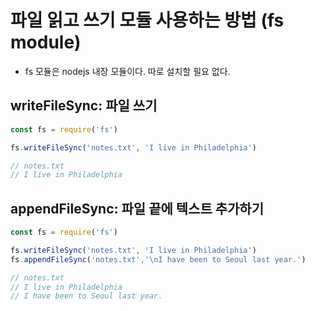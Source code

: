 # 파일 읽고 쓰기 모듈 사용하는 방법 (fs module)

* fs 모듈은 nodejs 내장 모듈이다. 따로 설치할 필요 없다.

## writeFileSync: 파일 쓰기
```javascript
const fs = require('fs')

fs.writeFileSync('notes.txt', 'I live in Philadelphia')

// notes.txt
// I live in Philadelphia
```

## appendFileSync: 파일 끝에 텍스트 추가하기
```javascript
const fs = require('fs')

fs.writeFileSync('notes.txt', 'I live in Philadelphia')
fs.appendFileSync('notes.txt','\nI have been to Seoul last year.')

// notes.txt
// I live in Philadelphia
// I have been to Seoul last year.
```
